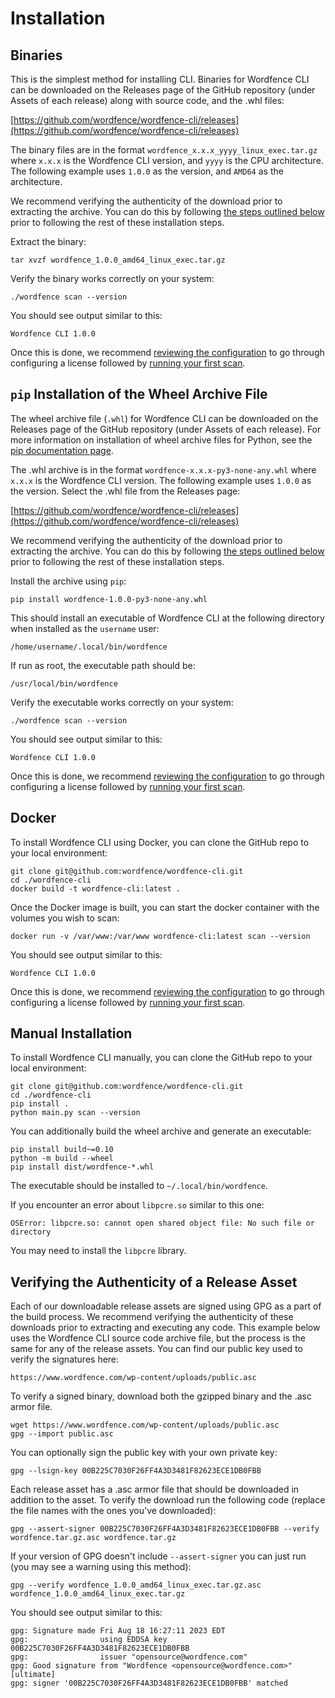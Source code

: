 # Installation

## Binaries

This is the simplest method for installing CLI. Binaries for Wordfence CLI can be downloaded on the Releases page of the GitHub repository (under Assets of each release) along with source code, and the .whl files:

[https://github.com/wordfence/wordfence-cli/releases](https://github.com/wordfence/wordfence-cli/releases)

The binary files are in the format `wordfence_x.x.x_yyyy_linux_exec.tar.gz` where `x.x.x` is the Wordfence CLI version, and `yyyy` is the CPU architecture. The following example uses `1.0.0` as the version, and `AMD64` as the architecture. 

We recommend verifying the authenticity of the download prior to extracting the archive. You can do this by following [the steps outlined below](#verifying-the-authenticity-of-a-release-asset) prior to following the rest of these installation steps. 

Extract the binary:

	tar xvzf wordfence_1.0.0_amd64_linux_exec.tar.gz

Verify the binary works correctly on your system:

	./wordfence scan --version

You should see output similar to this:

	Wordfence CLI 1.0.0

Once this is done, we recommend [reviewing the configuration](Configuration.md) to go through configuring a license followed by [running your first scan](Examples.md).

## `pip` Installation of the Wheel Archive File

The wheel archive file (`.whl`) for Wordfence CLI can be downloaded on the Releases page of the GitHub repository (under Assets of each release). For more information on installation of wheel archive files for Python, see the [pip documentation page](https://pip.pypa.io/en/latest/user_guide/#installing-from-wheels "User Guide - pip documentation"). 

The .whl archive is in the format `wordfence-x.x.x-py3-none-any.whl` where `x.x.x` is the Wordfence CLI version. The following example uses `1.0.0` as the version. Select the .whl file from the Releases page:

[https://github.com/wordfence/wordfence-cli/releases](https://github.com/wordfence/wordfence-cli/releases)

We recommend verifying the authenticity of the download prior to extracting the archive. You can do this by following [the steps outlined below](#verifying-the-authenticity-of-a-release-asset) prior to following the rest of these installation steps. 

Install the archive using `pip`:

	pip install wordfence-1.0.0-py3-none-any.whl 

This should install an executable of Wordfence CLI at the following directory when installed as the `username` user:

	/home/username/.local/bin/wordfence

If run as root, the executable path should be:

	/usr/local/bin/wordfence

Verify the executable works correctly on your system:

	./wordfence scan --version

You should see output similar to this:

	Wordfence CLI 1.0.0

Once this is done, we recommend [reviewing the configuration](Configuration.md) to go through configuring a license followed by [running your first scan](Examples.md).

## Docker

To install Wordfence CLI using Docker, you can clone the GitHub repo to your local environment:

	git clone git@github.com:wordfence/wordfence-cli.git
	cd ./wordfence-cli
	docker build -t wordfence-cli:latest .

Once the Docker image is built, you can start the docker container with the volumes you wish to scan:

	docker run -v /var/www:/var/www wordfence-cli:latest scan --version

You should see output similar to this:

	Wordfence CLI 1.0.0

Once this is done, we recommend [reviewing the configuration](Configuration.md) to go through configuring a license followed by [running your first scan](Examples.md).

## Manual Installation

To install Wordfence CLI manually, you can clone the GitHub repo to your local environment:

	git clone git@github.com:wordfence/wordfence-cli.git
	cd ./wordfence-cli
	pip install .
	python main.py scan --version

You can additionally build the wheel archive and generate an executable:
	
	pip install build~=0.10
	python -m build --wheel
	pip install dist/wordfence-*.whl

The executable should be installed to `~/.local/bin/wordfence`.

If you encounter an error about `libpcre.so` similar to this one:

	OSError: libpcre.so: cannot open shared object file: No such file or directory

You may need to install the `libpcre` library. 

## Verifying the Authenticity of a Release Asset

Each of our downloadable release assets are signed using GPG as a part of the build process. We recommend verifying the authenticity of these downloads prior to extracting and executing any code. This example below uses the Wordfence CLI source code archive file, but the process is the same for any of the release assets. You can find our public key used to verify the signatures here:

	https://www.wordfence.com/wp-content/uploads/public.asc
	
To verify a signed binary, download both the gzipped binary and the .asc armor file.

	wget https://www.wordfence.com/wp-content/uploads/public.asc
	gpg --import public.asc

You can optionally sign the public key with your own private key:

	gpg --lsign-key 00B225C7030F26FF4A3D3481F82623ECE1DB0FBB

Each release asset has a .asc armor file that should be downloaded in addition to the asset. To verify the download run the following code (replace the file names with the ones you've downloaded):

	gpg --assert-signer 00B225C7030F26FF4A3D3481F82623ECE1DB0FBB --verify wordfence.tar.gz.asc wordfence.tar.gz

If your version of GPG doesn't include `--assert-signer` you can just run (you may see a warning using this method):

	gpg --verify wordfence_1.0.0_amd64_linux_exec.tar.gz.asc wordfence_1.0.0_amd64_linux_exec.tar.gz

You should see output similar to this:

	gpg: Signature made Fri Aug 18 16:27:11 2023 EDT
	gpg:                using EDDSA key 00B225C7030F26FF4A3D3481F82623ECE1DB0FBB
	gpg:                issuer "opensource@wordfence.com"
	gpg: Good signature from "Wordfence <opensource@wordfence.com>" [ultimate]
	gpg: signer '00B225C7030F26FF4A3D3481F82623ECE1DB0FBB' matched